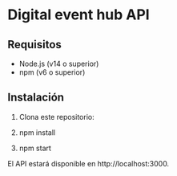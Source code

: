 # Digital event hub API

## Requisitos

- Node.js (v14 o superior)
- npm (v6 o superior)

## Instalación

1. Clona este repositorio:

2. npm install

3. npm start

El API estará disponible en http://localhost:3000.
